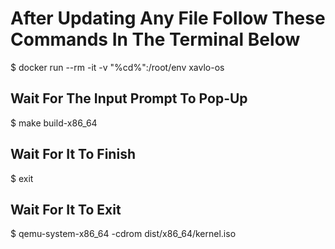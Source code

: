 After Updating Any File Follow These Commands In The Terminal Below
============================================================================

$ docker run --rm -it -v "%cd%":/root/env xavlo-os
## Wait For The Input Prompt To Pop-Up
$ make build-x86_64
## Wait For It To Finish
$ exit
## Wait For It To Exit
$ qemu-system-x86_64 -cdrom dist/x86_64/kernel.iso